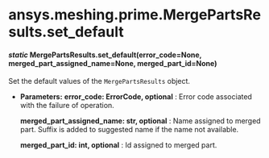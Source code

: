 # ansys.meshing.prime.MergePartsResults.set_default

<a id="ansys.meshing.prime.MergePartsResults.set_default"></a>

#### *static* MergePartsResults.set_default(error_code=None, merged_part_assigned_name=None, merged_part_id=None)

Set the default values of the `MergePartsResults` object.

* **Parameters:**
  **error_code: ErrorCode, optional**
  : Error code associated with the failure of operation.

  **merged_part_assigned_name: str, optional**
  : Name assigned to merged part. Suffix is added to suggested name if the name not available.

  **merged_part_id: int, optional**
  : Id assigned to merged part.

<!-- !! processed by numpydoc !! -->
